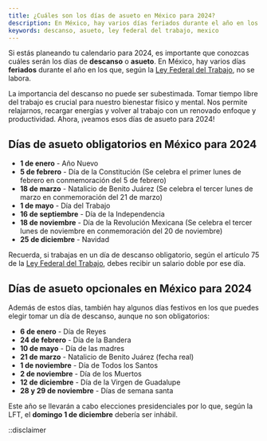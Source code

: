 ```yaml
---
title: ¿Cuáles son los días de asueto en México para 2024?
description: En México, hay varios días feriados durante el año en los que, según la Ley Federal del Trabajo, no se labora. Descubre cuáles son los días de asueto para 2024.
keywords: descanso, asueto, ley federal del trabajo, mexico
---
```

Si estás planeando tu calendario para 2024, es importante que conozcas cuáles serán los días de **descanso** o **asueto**. En México, hay varios días **feriados** durante el año en los que, según la [Ley Federal del Trabajo](/ley-federal-del-trabajo), no se labora.

La importancia del descanso no puede ser subestimada. Tomar tiempo libre del trabajo es crucial para nuestro bienestar físico y mental. Nos permite relajarnos, recargar energías y volver al trabajo con un renovado enfoque y productividad. Ahora, ¡veamos esos días de asueto para 2024!

## Días de asueto obligatorios en México para 2024

- **1 de enero** - Año Nuevo
- **5 de febrero** - Día de la Constitución (Se celebra el primer lunes de febrero en conmemoración del 5 de febrero)
- **18 de marzo** - Natalicio de Benito Juárez (Se celebra el tercer lunes de marzo en conmemoración del 21 de marzo)
- **1 de mayo** - Día del Trabajo
- **16 de septiembre** - Día de la Independencia
- **18 de noviembre** - Día de la Revolución Mexicana (Se celebra el tercer lunes de noviembre en conmemoración del 20 de noviembre)
- **25 de diciembre** - Navidad

Recuerda, si trabajas en un día de descanso obligatorio, según el artículo 75 de la [Ley Federal del Trabajo](/ley-federal-del-trabajo), debes recibir un salario doble por ese día.

## Días de asueto opcionales en México para 2024

Además de estos días, también hay algunos días festivos en los que puedes elegir tomar un día de descanso, aunque no son obligatorios:

- **6 de enero** - Día de Reyes
- **24 de febrero** - Día de la Bandera
- **10 de mayo** - Día de las madres
- **21 de marzo** - Natalicio de Benito Juárez (fecha real)
- **1 de noviembre** - Día de Todos los Santos
- **2 de noviembre** - Día de los Muertos
- **12 de diciembre** - Día de la Virgen de Guadalupe
- **28 y 29 de noviembre** - Días de semana santa

Este año se llevarán a cabo elecciones presidenciales por lo que, según la LFT, el **domingo 1 de diciembre** debería ser inhábil.

::disclaimer
